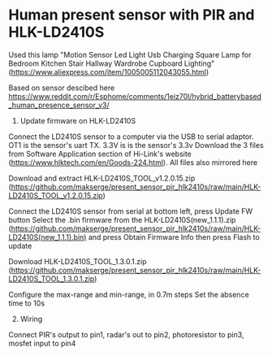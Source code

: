 # Human present sensor with PIR and HLK-LD2410S

Used this lamp "Motion Sensor Led Light Usb Charging Square Lamp for Bedroom Kitchen Stair Hallway Wardrobe Cupboard Lighting" (https://www.aliexpress.com/item/1005005112043055.html)

Based on sensor descibed here
https://www.reddit.com/r/Esphome/comments/1eiz70l/hybrid_batterybased_human_presence_sensor_v3/

1. Update firmware on HLK-LD2410S

Connect the LD2410S sensor to a computer via the USB to serial adaptor.
OT1 is the sensor's uart TX. 3.3V is is the sensor's 3.3v
Download the 3 files from Software Application section of Hi-Link's website (https://www.hlktech.com/en/Goods-224.html).
All files also mirrored here

Download and extract HLK-LD2410S_TOOL_v1.2.0.15.zip
(https://github.com/makserge/present_sensor_pir_hlk2410s/raw/main/HLK-LD2410S_TOOL_v1.2.0.15.zip)

Connect the LD2410S sensor from serial at bottom left, press Update FW button
Select the .bin firmware from the HLK-LD2410S(new_1.1.1).zip (https://github.com/makserge/present_sensor_pir_hlk2410s/raw/main/HLK-LD2410S(new_1.1.1).bin) and press Obtain Firmware Info then press Flash to update

Download HLK-LD2410S_TOOL_1.3.0.1.zip (https://github.com/makserge/present_sensor_pir_hlk2410s/raw/main/HLK-LD2410S_TOOL_1.3.0.1.zip)

Configure the max-range and min-range, in 0.7m steps
Set the absence time to 10s

2. Wiring
 
Connect PIR's output to pin1, radar's out  to pin2, photoresistor to pin3, mosfet input to pin4
